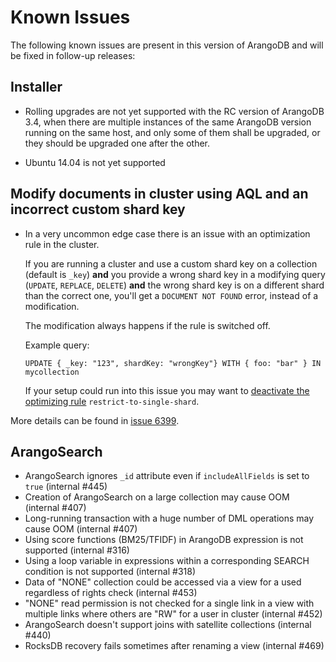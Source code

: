 Known Issues
============

The following known issues are present in this version of ArangoDB and will be fixed
in follow-up releases:

Installer
---------

* Rolling upgrades are not yet supported with the RC version of ArangoDB 3.4, when
  there are multiple instances of the same ArangoDB version running on the same host,
  and only some of them shall be upgraded, or they should be upgraded one after the
  other.

* Ubuntu 14.04 is not yet supported


Modify documents in cluster using AQL and an incorrect custom shard key
-----------------------------------------------------------------------

* In a very uncommon edge case there is an issue with an optimization rule in the cluster.

  If you are running a cluster and use a custom shard key on a collection (default is `_key`)
  **and** you provide a wrong shard key in a modifying query (`UPDATE`, `REPLACE`, `DELETE`)
  **and** the wrong shard key is on a different shard than the correct one, you'll get a
  `DOCUMENT NOT FOUND` error, instead of a modification.

  The modification always happens if the rule is switched off.

  Example query:

      UPDATE { _key: "123", shardKey: "wrongKey"} WITH { foo: "bar" } IN mycollection

  If your setup could run into this issue you may want to
  [deactivate the optimizing rule](../../AQL/ExecutionAndPerformance/Optimizer.html#turning-specific-optimizer-rules-off)
  `restrict-to-single-shard`.

More details can be found in [issue 6399](https://github.com/arangodb/arangodb/issues/6399).


ArangoSearch
------------

* ArangoSearch ignores `_id` attribute even if `includeAllFields` is set to `true` (internal #445)
* Creation of ArangoSearch on a large collection may cause OOM (internal #407)
* Long-running transaction with a huge number of DML operations may cause OOM (internal #407)
* Using score functions (BM25/TFIDF) in ArangoDB expression is not supported (internal #316)
* Using a loop variable in expressions within a corresponding SEARCH condition is not supported (internal #318)
* Data of "NONE" collection could be accessed via a view for a used regardless of rights check (internal #453)
* "NONE" read permission is not checked for a single link in a view with multiple links where others are "RW" for a user in cluster (internal #452)
* ArangoSearch doesn't support joins with satellite collections (internal #440)
* RocksDB recovery fails sometimes after renaming a view (internal #469)
